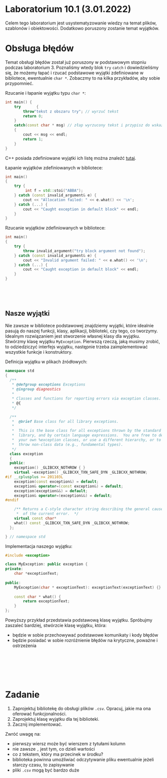 # Laboratorium 10.1 (3.01.2022)

Celem tego laboratorium jest usystematyzowanie wiedzy na temat plików, szablonów i obiektowości. Dodatkowo poruszony zostanie temat wyjątków.

# Obsługa błędów


Temat obsługi błędów został już poruszony w podstawowym stopniu podczas laboratorium 3. Poznaliśmy wtedy blok `try` `catch` i dowiedzieliśmy się, że możemy łapać i rzucać podstawowe wyjątki zdefiniowane w bibliotece, ewentualnie `char *`. Zobaczmy to na kilka przykładów, aby sobie przypomnieć.

Rzucanie i łapanie wyjątku typu `char *`:

```c++
int main() { 
    try       { 
        throw"tekst z obszaru try"; // wyrzuć tekst
        return 0;
    } 
    catch(const char * msg) // złap wyrzucony tekst i przypisz do wskaźnika msg       
    {                                                
        cout << msg << endl;
        return 1;
    }  
} 
```

C++ posiada zdefiniowane wyjątki ich listę można znaleźć [tutaj](https://en.cppreference.com/w/cpp/error/exception).

Łapanie wyjątków zdefiniowanych w bibliotece:

```c++
int main()
{
    try {
         int f = std::stoi("ABBA");
    } catch (const invalid_argument& e) {
        cout << "Allocation failed: " << e.what() << '\n';
    } catch (...) {
        cout << "Caught exception in default block" << endl;
    }
}
```

Rzucanie wyjątków zdefiniowanych w bibliotece:

```c++
int main()
{
    try {
        throw invalid_argument("try block argument not found");
    } catch (const invalid_argument& e) {
        cout << "Invalid argument failed: " << e.what() << '\n';
    } catch (...) {
        cout << "Caught exception in default block" << endl;
    }
}
```

&nbsp;

&nbsp;

## Nasze wyjątki

Nie zawsze w bibliotece podstawowej znajdziemy wyjątki, które idealnie pasują do naszej funkcji, klasy, aplikacji, biblioteki, czy tego, co tworzymy. Idealnym rozwiązaniem jest stworzenie własnej klasy dla wyjątku. Stwórzmy klasę wyjątku `MyException`. Pierwszą rzeczą, jaką musimy zrobić, to odziedziczyć interfejs wyjątku, następnie trzeba zaimplementować wszystkie funkcje i konstruktory.

Definicja wyjątku w plikach źródłowych:

```c++
namespace std
{
  /**
   * @defgroup exceptions Exceptions
   * @ingroup diagnostics
   *
   * Classes and functions for reporting errors via exception classes.
   * @{
   */

  /**
   *  @brief Base class for all library exceptions.
   *
   *  This is the base class for all exceptions thrown by the standard
   *  library, and by certain language expressions.  You are free to derive
   *  your own %exception classes, or use a different hierarchy, or to
   *  throw non-class data (e.g., fundamental types).
   */
  class exception
  {
  public:
    exception() _GLIBCXX_NOTHROW { }
    virtual ~exception() _GLIBCXX_TXN_SAFE_DYN _GLIBCXX_NOTHROW;
#if __cplusplus >= 201103L
    exception(const exception&) = default;
    exception& operator=(const exception&) = default;
    exception(exception&&) = default;
    exception& operator=(exception&&) = default;
#endif

    /** Returns a C-style character string describing the general cause
     *  of the current error.  */
    virtual const char*
    what() const _GLIBCXX_TXN_SAFE_DYN _GLIBCXX_NOTHROW;
  };

} // namespace std
```

Implementacja naszego wyjątku:

```c++
#include <exception>

class MyException: public exception {
private:
    char *exceptionText;
    
public:
    MyException(char * exceptionText): exceptionText(exceptionText) {}
    
    const char * what() {
        return exceptionText;
    }
};
```

Powyższy przykład przedstawia podstawową klasę wyjątku. Spróbujmy zaszaleć bardziej, stwórzcie klasę wyjątku, która:
 
- będzie w sobie przechowywać podstawowe komunikaty i kody błędów
- będzie posiadać w sobie rozróżnienie błędów na krytyczne, poważne i ostrzeżenia

&nbsp;

&nbsp;

&nbsp;

# Zadanie

1. Zaprojektuj bibliotekę do obsługi plików `.csv`. Opracuj, jakie ma ona oferować funkcjonalności.
2. Zaprojektuj klasę wyjątku dla tej biblioteki.
3. Zacznij implementować.

Zwróć uwagę na:

- pierwszy wiersz może być wierszem z tytułami kolumn
- nie zawsze `,` jest tym, co dzieli wartości 
- co z tekstem, który ma przecinek w środku?
- biblioteka powinna umożliwiać odczytywanie pliku ewentualnie jeżeli starczy czasu, to zapisywanie
- pliki `.csv` mogą być bardzo duże










